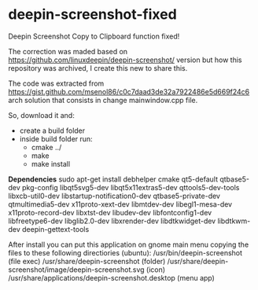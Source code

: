 # deepin-screenshot-fixed
Deepin Screenshot Copy to Clipboard function fixed!

The correction was maded based on https://github.com/linuxdeepin/deepin-screenshot/ version but how this repository was archived, I create this new to share this.

The code was extracted from https://gist.github.com/msenol86/c0c7daad3de32a7922486e5d669f24c6 arch solution that consists in change mainwindow.cpp file.

So, download it and:
- create a build folder
- inside build folder run:
  - cmake ../
  - make
  - make install
  

**Dependencies**
sudo apt-get install debhelper cmake qt5-default qtbase5-dev pkg-config libqt5svg5-dev libqt5x11extras5-dev qttools5-dev-tools libxcb-util0-dev libstartup-notification0-dev qtbase5-private-dev qtmultimedia5-dev x11proto-xext-dev libmtdev-dev libegl1-mesa-dev x11proto-record-dev libxtst-dev libudev-dev libfontconfig1-dev libfreetype6-dev libglib2.0-dev libxrender-dev libdtkwidget-dev libdtkwm-dev deepin-gettext-tools


After install you can put this application on gnome main menu copying the files to these following directiories (ubuntu):
/usr/bin/deepin-screenshot (file exec)
/usr/share/deepin-screenshot (folder)
/usr/share/deepin-screenshot/image/deepin-screenshot.svg (icon)
/usr/share/applications/deepin-screenshot.desktop (menu app)
